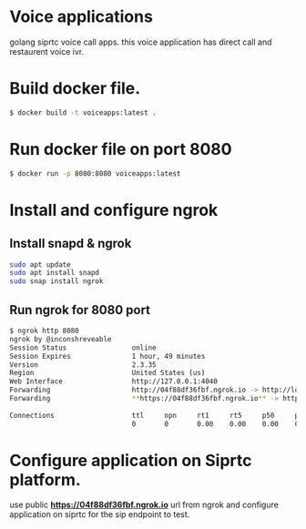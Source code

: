 # Voice applications

golang siprtc voice call apps. this voice application has direct call and restaurent voice ivr.

# Build docker file.

```bash
$ docker build -t voiceapps:latest .
```
# Run docker file on port 8080

```bash
$ docker run -p 8080:8080 voiceapps:latest
```

# Install and configure ngrok
## Install snapd & ngrok
```bash
sudo apt update
sudo apt install snapd
sudo snap install ngrok
```
## Run ngrok for 8080 port
```bash
$ ngrok http 8080
ngrok by @inconshreveable                                                                                                                                                    
Session Status                online
Session Expires               1 hour, 49 minutes
Version                       2.3.35
Region                        United States (us)
Web Interface                 http://127.0.0.1:4040
Forwarding                    http://04f88df36fbf.ngrok.io -> http://localhost:8080
Forwarding                    **https://04f88df36fbf.ngrok.io** -> http://localhost:8080
                                                                                                   
Connections                   ttl     opn     rt1     rt5     p50     p90                     
                              0       0       0.00    0.00    0.00    0.00
```


# Configure application on Siprtc platform. 
use public **https://04f88df36fbf.ngrok.io** url from ngrok and configure application on siprtc for the sip endpoint to test.
